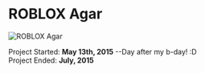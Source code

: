 <h1>ROBLOX Agar</h1>

![ROBLOX Agar](https://t1.rbxcdn.com/cec936ce455a90f09c20528da22e3ae3)

Project Started: <b>May 13th, 2015</b> --Day after my b-day! :D <br>
Project Ended: <b>July, 2015</br>
